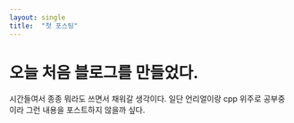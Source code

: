 ```yaml
---
layout: single
title:  "첫 포스팅"
---
```


# 오늘 처음 블로그를 만들었다.

시간들여서 종종 뭐라도 쓰면서 채워갈 생각이다.
일단 언리얼이랑 cpp 위주로 공부중이라 그런 내용을 포스트하지 않을까 싶다.
